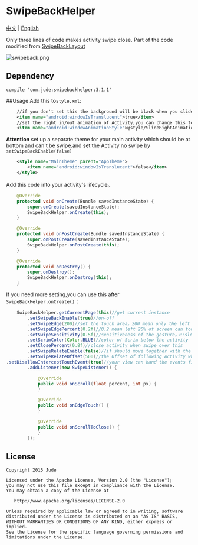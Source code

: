 # SwipeBackHelper 
[中文](https://github.com/Jude95/SwipeBackHelper/blob/master/README_ch.md) | [English](https://github.com/Jude95/SwipeBackHelper/blob/master/README.md)

Only three lines of code makes activity swipe close.
Part of the code modified from [SwipeBackLayout](https://github.com/ikew0ng/SwipeBackLayout)  

![swipeback.png](swipeback.gif)

## Dependency
```groovyy
compile 'com.jude:swipebackhelper:3.1.1'
```

##Usage
Add this to`style.xml`:
```xml
    //if you don't set this the background will be black when you slide.
    <item name="android:windowIsTranslucent">true</item>
    //set the right in/out animation of Activity,you can change this to yours
    <item name="android:windowAnimationStyle">@style/SlideRightAnimation</item>
```
**Attention**  set up a separate theme for your main activity which should be at bottom and can't be swipe.and set the Activity no swipe by `setSwipeBackEnable(false)`
```xml
    <style name="MainTheme" parent="AppTheme">
        <item name="android:windowIsTranslucent">false</item>
    </style>
```
Add this code into your activity's lifecycle。
```java
    @Override
    protected void onCreate(Bundle savedInstanceState) {
        super.onCreate(savedInstanceState);
        SwipeBackHelper.onCreate(this);
    }

    @Override
    protected void onPostCreate(Bundle savedInstanceState) {
        super.onPostCreate(savedInstanceState);
        SwipeBackHelper.onPostCreate(this);
    }

    @Override
    protected void onDestroy() {
        super.onDestroy();
        SwipeBackHelper.onDestroy(this);
    }
```
If you need more setting,you can use this after `SwipeBackHelper.onCreate()`：
```java
    SwipeBackHelper.getCurrentPage(this)//get current instance
        .setSwipeBackEnable(true)//on-off 
        .setSwipeEdge(200)//set the touch area。200 mean only the left 200px of screen can touch to begin swipe.
        .setSwipeEdgePercent(0.2f)//0.2 mean left 20% of screen can touch to begin swipe.
        .setSwipeSensitivity(0.5f)//sensitiveness of the gesture。0:slow  1:sensitive
        .setScrimColor(Color.BLUE)//color of Scrim below the activity
        .setClosePercent(0.8f)//close activity when swipe over this 
        .setSwipeRelateEnable(false)//if should move together with the following Activity
        .setSwipeRelateOffset(500)//the Offset of following Activity when setSwipeRelateEnable(true)
.setDisallowInterceptTouchEvent(true)//your view can hand the events first.default false;
        .addListener(new SwipeListener() {

            @Override
            public void onScroll(float percent, int px) {
            }

            @Override
            public void onEdgeTouch() {
            }

            @Override
            public void onScrollToClose() {
            }
        });
```
License
-------

    Copyright 2015 Jude

    Licensed under the Apache License, Version 2.0 (the "License");
    you may not use this file except in compliance with the License.
    You may obtain a copy of the License at

       http://www.apache.org/licenses/LICENSE-2.0

    Unless required by applicable law or agreed to in writing, software
    distributed under the License is distributed on an "AS IS" BASIS,
    WITHOUT WARRANTIES OR CONDITIONS OF ANY KIND, either express or implied.
    See the License for the specific language governing permissions and
    limitations under the License.
